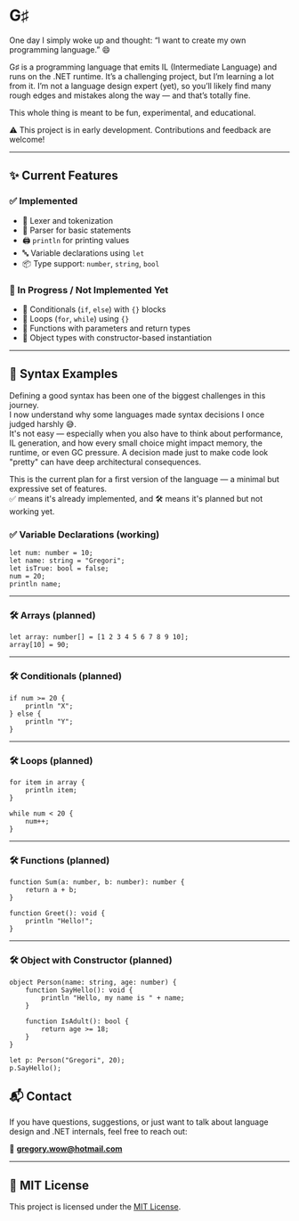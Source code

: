 # G♯

One day I simply woke up and thought:
“I want to create my own programming language.” 😄

G♯ is a programming language that emits IL (Intermediate Language) and runs on the .NET runtime.
It’s a challenging project, but I’m learning a lot from it. I’m not a language design expert (yet), so you’ll likely find many rough edges and mistakes along the way — and that’s totally fine.

This whole thing is meant to be fun, experimental, and educational.

⚠️ This project is in early development. Contributions and feedback are welcome!

---

## ✨ Current Features

### ✅ Implemented
- 🧠 Lexer and tokenization
- 🧱 Parser for basic statements
- 🖨️ `println` for printing values
- 🔤 Variable declarations using `let`
- 📦 Type support: `number`, `string`, `bool`

### 🚧 In Progress / Not Implemented Yet
- 🔁 Conditionals (`if`, `else`) with `{}` blocks
- 🔂 Loops (`for`, `while`) using `{}`
- 🧩 Functions with parameters and return types
- 🧱 Object types with constructor-based instantiation

---

## 🧪 Syntax Examples

Defining a good syntax has been one of the biggest challenges in this journey.  
I now understand why some languages made syntax decisions I once judged harshly 😅.  
It's not easy — especially when you also have to think about performance, IL generation, and how every small choice might impact memory, the runtime, or even GC pressure. A decision made just to make code look "pretty" can have deep architectural consequences.  

This is the current plan for a first version of the language — a minimal but expressive set of features.  
✅ means it's already implemented, and 🛠️ means it's planned but not working yet.

### ✅ Variable Declarations (working)

```gsharp
let num: number = 10;
let name: string = "Gregori";
let isTrue: bool = false;
num = 20;
println name;
```

---

### 🛠️ Arrays (planned)

```gsharp
let array: number[] = [1 2 3 4 5 6 7 8 9 10];
array[10] = 90;
```

---

### 🛠️ Conditionals (planned)

```gsharp
if num >= 20 {
    println "X";
} else {
    println "Y";
}
```

---

### 🛠️ Loops (planned)

```gsharp
for item in array {
    println item;
}

while num < 20 {
    num++;
}
```

---

### 🛠️ Functions (planned)

```gsharp
function Sum(a: number, b: number): number {
    return a + b;
}

function Greet(): void {
    println "Hello!";
}
```

---

### 🛠️ Object with Constructor (planned)

```gsharp
object Person(name: string, age: number) {
    function SayHello(): void {
        println "Hello, my name is " + name;
    }

    function IsAdult(): bool {
        return age >= 18;
    }
}

let p: Person("Gregori", 20);
p.SayHello();
```


## 📬 Contact

If you have questions, suggestions, or just want to talk about language design and .NET internals, feel free to reach out:

📧 **gregory.wow@hotmail.com**

---

## 📄 MIT License

This project is licensed under the [MIT License](LICENSE).


